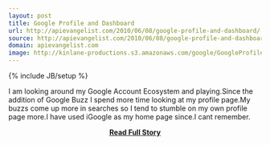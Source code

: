 ```yaml
---
layout: post
title: Google Profile and Dashboard
url: http://apievangelist.com/2010/06/08/google-profile-and-dashboard/
source: http://apievangelist.com/2010/06/08/google-profile-and-dashboard/
domain: apievangelist.com
image: http://kinlane-productions.s3.amazonaws.com/google/GoogleProfile.PNG
---
```

{% include JB/setup %}<p>I am looking around my Google Account Ecosystem and playing.Since the  addition of Google Buzz I spend more time looking at my profile page.My buzzs come up more in searches so I tend to stumble on my own  profile page more.I have used iGoogle as my home page since.I  cant remember.</p>
<center><p><a href="http://apievangelist.com/2010/06/08/google-profile-and-dashboard/" style='padding:25px; font-sze:18px; font-weight: bold;'>Read Full Story</a></p></center>
